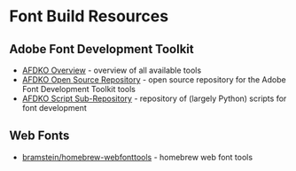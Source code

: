 # Font Build Resources

## Adobe Font Development Toolkit

- [AFDKO Overview](https://www.adobe.com/devnet/opentype/afdko/topic_overview.html) - overview of all available tools
- [AFDKO Open Source Repository](https://github.com/adobe-type-tools/afdko) - open source repository for the Adobe Font Development Toolkit tools
- [AFDKO Script Sub-Repository](https://github.com/adobe-type-tools/afdko/tree/master/FDK/Tools/SharedData/FDKScripts) - repository of (largely Python) scripts for font development

## Web Fonts

- [bramstein/homebrew-webfonttools](https://github.com/bramstein/homebrew-webfonttools) - homebrew web font tools
